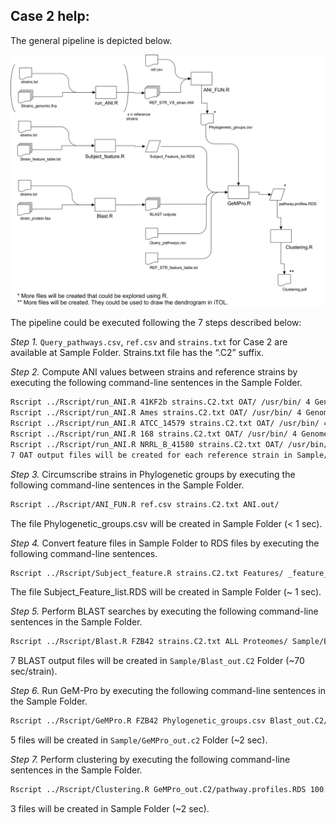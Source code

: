
## Case 2 help:

The general pipeline is depicted below.

![](fig/Case_2.png)

The pipeline could be executed following the 7 steps described below:

*Step 1.* `Query_pathways.csv`, `ref.csv` and `strains.txt` for Case 2
are available at Sample Folder. Strains.txt file has the “.C2” suffix.

*Step 2.* Compute ANI values between strains and reference strains by
executing the following command-line sentences in the Sample
Folder.

``` bash
Rscript ../Rscript/run_ANI.R 41KF2b strains.C2.txt OAT/ /usr/bin/ 4 Genomes/ ANI.out/
Rscript ../Rscript/run_ANI.R Ames strains.C2.txt OAT/ /usr/bin/ 4 Genomes/ ANI.out/
Rscript ../Rscript/run_ANI.R ATCC_14579 strains.C2.txt OAT/ /usr/bin/ 4 Genomes/ ANI.out/
Rscript ../Rscript/run_ANI.R 168 strains.C2.txt OAT/ /usr/bin/ 4 Genomes/ ANI.out/
Rscript ../Rscript/run_ANI.R NRRL_B_41580 strains.C2.txt OAT/ /usr/bin/ 4 Genomes/ ANI.out/
7 OAT output files will be created for each reference strain in Sample/ANI_out Folder (~215 sec each one).
```

*Step 3.* Circumscribe strains in Phylogenetic groups by executing the
following command-line sentences in the Sample Folder.

``` bash
Rscript ../Rscript/ANI_FUN.R ref.csv strains.C2.txt ANI.out/
```

The file Phylogenetic\_groups.csv will be created in Sample Folder (\< 1
sec).

*Step 4.* Convert feature files in Sample Folder to RDS files by
executing the following command-line
sentences.

``` bash
Rscript ../Rscript/Subject_feature.R strains.C2.txt Features/ _feature_table.txt
```

The file Subject\_Feature\_list.RDS will be created in Sample Folder (~
1 sec).

*Step 5.* Perform BLAST searches by executing the following command-line
sentences in the Sample
Folder.

``` bash
Rscript ../Rscript/Blast.R FZB42 strains.C2.txt ALL Proteomes/ Sample/Blast_out.C2/
```

7 BLAST output files will be created in `Sample/Blast_out.C2` Folder
(~70 sec/strain).

*Step 6.* Run GeM-Pro by executing the following command-line sentences
in the Sample
Folder.

``` bash
Rscript ../Rscript/GeMPro.R FZB42 Phylogenetic_groups.csv Blast_out.C2/ Query_pathways.csv Subject_Feature_list.RDS Features/FZB42_feature_table.txt GeMPro_out.C2/
```

5 files will be created in `Sample/GeMPro_out.c2` Folder (~2 sec).

*Step 7.* Perform clustering by executing the following command-line
sentences in the Sample Folder.

``` bash
Rscript ../Rscript/Clustering.R GeMPro_out.C2/pathway.profiles.RDS 100
```

3 files will be created in Sample Folder (~2 sec).
